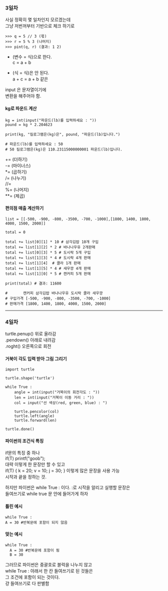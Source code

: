 ### 3일차 
사실 정확히 몇 일차인지 모르겠는데  
그냥 저번꺼부터 기반으로 체크 하기로  
```
>>> q = 5 // 3 (몫)  
>>> r = 5 % 3 (나머지)  
>>> pint(q, r) (결과: 1 2)  
```
- (변수 = 식)으로 한다.  
c = a + b  
  
- (식 = 식)은 안 된다.  
a + c = a + b 같은  
  
input 은 문자열이기에  
변환을 해주어야 함.  
  
#### kg로 파운드 계산 
```
kg = int(input("파운드(lb)를 입력하세요 : ")) 
pound = kg * 2.204623 

print(kg, "킬로그램은(kg)은", pound, "파운드(lb)입니다.")

# 파운드(lb)를 입력하세요 : 50
# 50 킬로그램은(kg)은 110.23115000000001 파운드(lb)입니다.
```
  
+= (더하기)  
-= (마이너스)  
*= (곱하기)  
/= (나누기)  
//=  
%= (나머지)  
**= (제곱)  
  
#### 편의점 매출 계산하기 
```
list = [[-500, -900, -800, -3500, -700, -1000],[1800, 1400, 1800, 4000, 1500, 2000]]

total = 0 

total += list[0][1] * 10 # 삼각김밥 10개 구입
total += list[1][2] * 2 # 바나나우유 2개판매 
total += list[0][3] * 5 # 도시락 5개 구입 
total += list[1][3] * 4 # 도시락 4개 판매 
total += list[1][4]  # 콜라 1개 판매 
total += list[1][5] * 4 # 새우깡 4개 판매 
total += list[1][0] * 5 # 캔커피 5개 판매 

print(total) # 결과: 11600 

#       캔커피 삼각김밥 바나나우유 도시락 콜라 새우깡  
# 구입가격 [-500, -900, -800, -3500, -700, -1000]
# 판매가격 [1800, 1400, 1800, 4000, 1500, 2000]
```

*** 
  
### 4일차 

turtle.penup() 위로 올라감  
.pendown() 아래로 내려감  
.roght() 오른쪽으로 회전  
  
#### 거북이 각도 입력 받아 그림 그리기 
```
import turtle 

turtle.shape('turtle')

while True : 
    angle = int(input("거북이의 회전각도 : ")) 
    len = int(input("거북이 이동 거리 : "))
    col = input("선 색상(red, green, blue) : ") 

    turtle.pencolor(col)
    turtle.left(angle)
    turtle.forward(len) 

turtle.done() 
```

#### 파이썬의 조건식 특징 

if문의 특징 중 하나  
if(T) printf("goob");  
대략 이렇게 한 문장만 할 수 있고  
if(T) { 
  k = 20; 
  v = 10; 
  j = 30; 
}
이렇게 많은 문장을 사용 가능  
시작과 끝을 정하는 것.  
  
하지만 파이썬은 while True : 이다. 
:로 시작을 알리고 실행할 문장은  
들여쓰기로 while true 문 안에 들어가게 하자 

#### 틀린 예시 
```
while True : 
A = 30 #반복문에 포함이 되지 않음 
```

#### 맞는 예시 
```
while True : 
  A = 30 #반복문에 포함이 됨 
  B = 30 
```
그러므로 파이썬은 중괄호로 블럭을 나누지 않고  
while True : 아래서 한 칸 들여쓰기로 된 것들은  
그 조건에 포함이 되는 것이다.  
걍 들여쓰기로 다 판별함  
  



